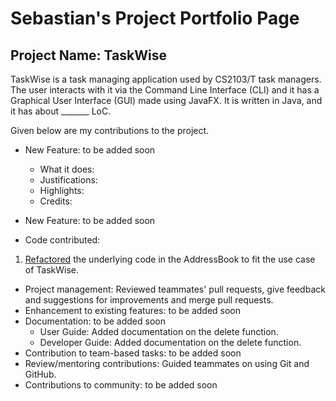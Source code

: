 # Sebastian's Project Portfolio Page

## Project Name: TaskWise

TaskWise is a task managing application used by CS2103/T task managers.
The user interacts with it via the Command Line Interface (CLI) and it has a Graphical User
Interface (GUI) made using JavaFX. It is written in Java, and it has about _______ LoC.

Given below are my contributions to the project.

* New Feature: to be added soon
    * What it does:
    * Justifications:
    * Highlights:
    * Credits:
* New Feature: to be added soon

* Code contributed:

1. [Refactored](https://github.com/AY2324S1-CS2103T-T17-1/tp/pull/55/files) the underlying code in the AddressBook to
   fit the use case of TaskWise.

* Project management: Reviewed teammates' pull requests, give feedback and suggestions for improvements and merge pull
  requests.
* Enhancement to existing features: to be added soon
* Documentation: to be added soon
    * User Guide: Added documentation on the delete function.
    * Developer Guide: Added documentation on the delete function.
* Contribution to team-based tasks: to be added soon
* Review/mentoring contributions: Guided teammates on using Git and GitHub.
* Contributions to community: to be added soon

